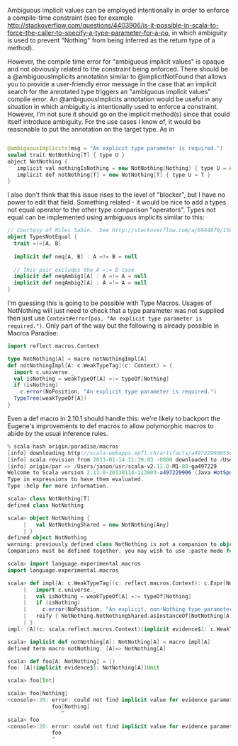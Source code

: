 Ambiguous implicit values can be employed intentionally in order to enforce a compile-time constraint (see for example http://stackoverflow.com/questions/4403906/is-it-possible-in-scala-to-force-the-caller-to-specify-a-type-parameter-for-a-po, in which ambiguity is used to prevent "Nothing" from being inferred as the return type of a method).

However, the compile time error for "ambiguous implicit values" is opaque and not obviously related to the constraint being enforced.  There should be a @ambiguousImplicits annotation similar to @implicitNotFound that allows you to provide a user-friendly error message in the case that an implicit search for the annotated type triggers an "ambiguous implicit values" compile error.
An @ambiguousImplicits annotation would be useful in any situation in which ambiguity is intentionally used to enforce a constraint. However, I'm not sure it should go on the implicit method(s) since that could itself introduce ambiguity. For the use cases I know of, it would be reasonable to put the annotation on the target type. As in

```java

@ambiguousImplicits(msg = "An explicit type parameter is required.")
sealed trait NotNothing[T] { type U }                                          
object NotNothing {
   implicit val nothingIsNothing = new NotNothing[Nothing] { type U = Any }
   implicit def notNothing[T] = new NotNothing[T] { type U = T }           
}
```

I also don't think that this issue rises to the level of "blocker", but I have no power to edit that field.
Something related - it would be nice to add a types not equal operator to the other type comparison "operators".  Types not equal can be implemented using ambiguous implicits similar to this:
```scala
// Courtesy of Miles Sabin.  See http://stackoverflow.com/a/6944070/158658
object TypesNotEqual {
  trait =!=[A, B]
 
  implicit def neq[A, B] : A =!= B = null
 
  // This pair excludes the A =:= B case
  implicit def neqAmbig1[A] : A =!= A = null
  implicit def neqAmbig2[A] : A =!= A = null
}
```
I'm guessing this is going to be possible with Type Macros. Usages of NotNothing will just need to check that a type parameter was not supplied then just use `Context#error(pos, "An explicit type parameter is required.")`.
Only part of the way but the following is already possible in Macros Paradise:

```scala
import reflect.macros.Context

type NotNothing[A] = macro notNothingImpl[A]
def notNothingImpl[A: c.WeakTypeTag](c: Context) = {
  import c.universe._
  val isNothing = weakTypeOf[A] =:= typeOf[Nothing]
  if (isNothing)
    c.error(NoPosition, "An explicit type parameter is required.")
  TypeTree(weakTypeOf[A])
}
```
Even a def macro in 2.10.1 should handle this: we're likely to backport the Eugene's improvements to def macros to allow polymorphic macros to abide by the usual inference rules.

```scala
% scala-hash origin/paradise/macros
[info] downloading http://scala-webapps.epfl.ch/artifacts/a49722990655633c2c97ddf5699adf25bc8bea76/pack.tgz ...done.
[info] scala revision from 2013-01-14 11:39:03 -0800 downloaded to /Users/jason/usr/scala-v2.11.0-M1-80-ga497229
[info] origin/par => /Users/jason/usr/scala-v2.11.0-M1-80-ga497229
Welcome to Scala version 2.11.0-20130114-113903-a497229906 (Java HotSpot(TM) 64-Bit Server VM, Java 1.6.0_27).
Type in expressions to have them evaluated.
Type :help for more information.

scala> class NotNothing[T]
defined class NotNothing

scala> object NotNothing {
     |   val NotNothingShared = new NotNothing[Any]
     | } 
defined object NotNothing
warning: previously defined class NotNothing is not a companion to object NotNothing.
Companions must be defined together; you may wish to use :paste mode for this.

scala> import language.experimental.macros
import language.experimental.macros

scala> def impl[A: c.WeakTypeTag](c: reflect.macros.Context): c.Expr[NotNothing[A]] = {
     |   import c.universe._
     |   val isNothing = weakTypeOf[A] =:= typeOf[Nothing]
     |   if (isNothing)
     |     c.error(NoPosition, "An explicit, non-Nothing type parameter is required.")
     |   reify { NotNothing.NotNothingShared.asInstanceOf[NotNothing[A]] }
     | }
impl: [A](c: scala.reflect.macros.Context)(implicit evidence$1: c.WeakTypeTag[A])c.Expr[NotNothing[A]]

scala> implicit def notNothing[A]: NotNothing[A] = macro impl[A]
defined term macro notNothing: [A]=> NotNothing[A]

scala> def foo[A: NotNothing] = ()
foo: [A](implicit evidence$1: NotNothing[A])Unit

scala> foo[Int]

scala> foo[Nothing]
<console>:20: error: could not find implicit value for evidence parameter of type NotNothing[Nothing]
              foo[Nothing]
                 ^
scala> foo
<console>:20: error: could not find implicit value for evidence parameter of type NotNothing[A]
              foo
              ^
```
